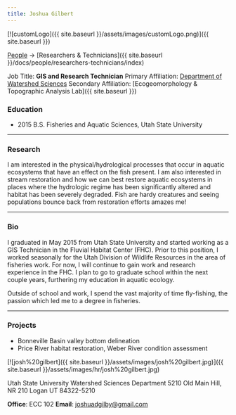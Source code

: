 ```yaml
---
title: Joshua Gilbert
---
```


[![customLogo]({{ site.baseurl }}/assets/images/customLogo.png)]({{ site.baseurl }})

[People]({{site.baseurl}}/docs/people/index) -> [Researchers & Technicians]({{ site.baseurl }}/docs/people/researchers-technicians/index)

Job Title: **GIS and Research Technician**
Primary Affiliation: [Department of Watershed Sciences](http://qcnr.usu.edu/wats/)
Secondary Affiliation: [Ecogeomorphology & Topographic Analysis Lab]({{ site.baseurl }})

### Education

- 2015 B.S. Fisheries and Aquatic Sciences, Utah State University

------

### Research

 I am interested in the physical/hydrological processes that occur in aquatic ecosystems that have an effect on the fish present. I am also interested in stream restoration and how we can best restore aquatic ecosystems in places where the hydrologic regime has been significantly altered and habitat has been severely degraded. Fish are hardy creatures and seeing populations bounce back from restoration efforts amazes me!

------

### Bio

I graduated in May 2015 from Utah State University and started working as a  GIS Technician in the Fluvial Habitat Center (FHC). Prior to this position, I worked seasonally for the Utah Division of Wildlife Resources in the area of fisheries work. For now, I will continue to gain work and research experience in the FHC. I plan to go to graduate school within the next couple years, furthering my education in  aquatic ecology.

Outside of school and work, I spend the vast majority of time fly-fishing, the passion which led me to a degree in fisheries. 

------

### Projects

- Bonneville Basin valley bottom delineation
- Price River habitat restoration, Weber River condition assessment

[![josh%20gilbert]({{ site.baseurl }}/assets/images/josh%20gilbert.jpg)]({{ site.baseurl }}/assets/images/hr/josh%20gilbert.jpg)

Utah State University
Watershed Sciences Department
5210 Old Main Hill, NR 210
Logan UT 84322-5210

**Office**: ECC 102
**Email**: joshuadgilby@gmail.com

